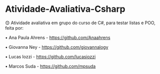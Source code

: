 # Atividade-Avaliativa-Csharp

<p> 😊 Atividade avaliativa em grupo do curso de C#, para testar listas e POO, feita por: </p>

• Ana Paula Ahrens - https://github.com/Anaahrens

• Giovanna Ney - https://github.com/giovannalogy

• Lucas Iozzi - https://github.com/lucasiozzi

• Marcos Suda - https://github.com/mpsuda
